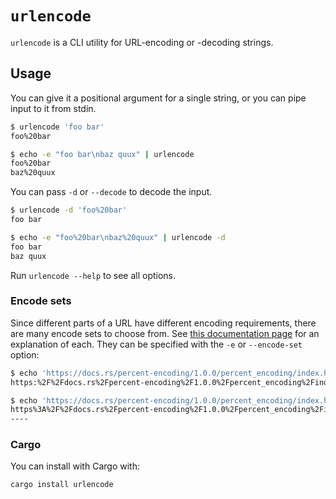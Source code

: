 # `urlencode`

`urlencode` is a CLI utility for URL-encoding or -decoding strings.

## Usage

You can give it a positional argument for a single string, or you can pipe input
to it from stdin.

```bash
$ urlencode 'foo bar'
foo%20bar

$ echo -e "foo bar\nbaz quux" | urlencode
foo%20bar
baz%20quux
```

You can pass `-d` or `--decode` to decode the input.

```bash
$ urlencode -d 'foo%20bar'
foo bar

$ echo -e "foo%20bar\nbaz%20quux" | urlencode -d
foo bar
baz quux
```

Run `urlencode --help` to see all options.

### Encode sets

Since different parts of a URL have different encoding requirements, there are
many encode sets to choose from. See
[this documentation page](https://docs.rs/percent-encoding/1.0.0/percent_encoding/index.html)
for an explanation of each. They can be specified with the `-e` or `--encode-set`
option:

```bash
$ echo 'https://docs.rs/percent-encoding/1.0.0/percent_encoding/index.html' | urlencode -e path
https:%2F%2Fdocs.rs%2Fpercent-encoding%2F1.0.0%2Fpercent_encoding%2Findex.html

$ echo 'https://docs.rs/percent-encoding/1.0.0/percent_encoding/index.html' | urlencode -e userinfo
https%3A%2F%2Fdocs.rs%2Fpercent-encoding%2F1.0.0%2Fpercent_encoding%2Findex.html
----
```

### Cargo

You can install with Cargo with:

```bash
cargo install urlencode
```